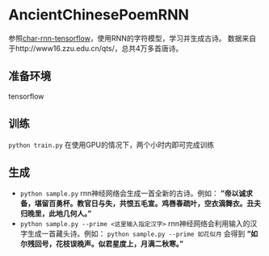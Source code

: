 # AncientChinesePoemRNN

参照[char-rnn-tensorflow](https://github.com/sherjilozair/char-rnn-tensorflow)，使用RNN的字符模型，学习并生成古诗。
数据来自于http://www16.zzu.edu.cn/qts/，总共4万多首唐诗。

## 准备环境

tensorflow

## 训练
`python train.py`
在使用GPU的情况下，两个小时内即可完成训练

## 生成

* `python sample.py`
rnn神经网络会生成一首全新的古诗。例如：
**”帝以诚求备，堪留百勇杯。教官日与失，共恨五毛宣。鸡唇春疏叶，空衣滴舞衣。丑夫归晚里，此地几何人。”**
* `python sample.py --prime <这里输入指定汉字>`
rnn神经网络会利用输入的汉字生成一首藏头诗。例如：
  `python sample.py --prime 如花似月` 会得到
  **“如尔残回号，花枝误晚声。似君星度上，月满二秋寒。”**
